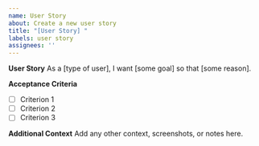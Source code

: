 ```yaml
---
name: User Story
about: Create a new user story
title: "[User Story] "
labels: user story
assignees: ''
---
```


**User Story**
As a [type of user], I want [some goal] so that [some reason].

**Acceptance Criteria**
- [ ] Criterion 1
- [ ] Criterion 2
- [ ] Criterion 3

**Additional Context**
Add any other context, screenshots, or notes here.
